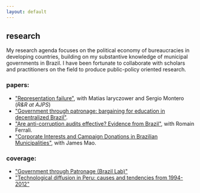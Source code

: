 ```yaml
---
layout: default
---
```


## research

My research agenda focuses on the political economy of bureaucracies in developing countries, building on my substantive knowledge of municipal governments in Brazil. I have been fortunate to collaborate with scholars and practitioners on the field to produce public-policy oriented research.

### papers:

- ["Representation failure"](/files/papers/representation_failure.pdf), with Matias Iaryczower and Sergio Montero (*R&R at AJPS*)
- ["Government through patronage: bargaining for education in decentralized Brazil"](/files/papers/patronage_education.pdf).
- ["Are anti-corruption audits effective? Evidence from Brazil"](/files/papers/corrupt_audit.pdf), with Romain Ferrali.
- ["Corporate Interests and Campaign Donations in Brazilian Municipalities"](/files/papers/campaign_portfolio.pdf), with James Mao.

### coverage:

- ["Government through Patronage (Brazil Lab)"](https://brazillab.princeton.edu/news/brazil-lab-inaugurates-works-progress-forum)
- ["Technological diffusion in Peru: causes and tendencies from 1994-2012"](http://cies.org.pe/sites/default/files/files/articulos/economiaysociedad/mt5-innovacion_cenagro_2-7-15.pdf)